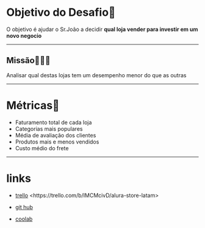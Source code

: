 # Objetivo do Desafio🐍
O objetivo é ajudar o Sr.João a decidir **qual loja vender para investir em um novo negocio**


---

## Missão👨🏻‍💻

Analisar qual destas lojas tem um desempenho menor do que as outras

---

# Métricas📐

* Faturamento total de cada loja
* Categorias mais populares
* Média de avaliação dos clientes
* Produtos mais e menos vendidos
* Custo médio do frete

---

# links

* [trello]([https://trello.com/b/IMCMcivD/alura-store-latam](https://trello.com/b/IMCMcivD/alura-store-latam))
<https://trello.com/b/IMCMcivD/alura-store-latam>
* [git hub](https://github.com/alura-es-cursos/challenge1-data-science/tree/main)

* [coolab](https://colab.research.google.com/drive/1_4gnBSYaXRJkjNzFZAYqD9DedTSOZL_1#scrollTo=RhEdWd9YUR6H)
